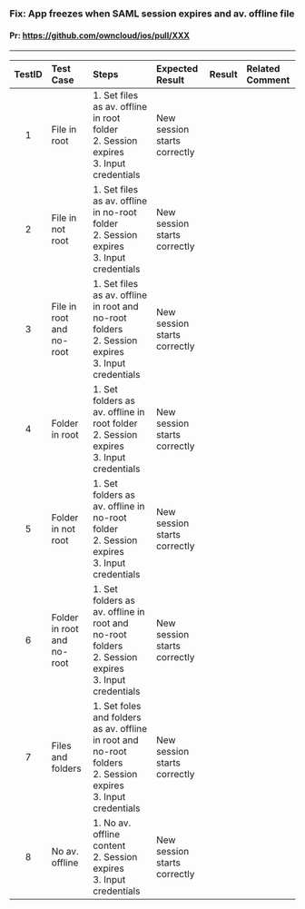 ###  Fix: App freezes when SAML session expires and av. offline file 

#### Pr: https://github.com/owncloud/ios/pull/XXX 


---

 
| TestID | Test Case | Steps | Expected Result | Result | Related Comment |
| :----: | :-------- | :---- | :-------------- | :----: | :------ |
| 1 | File in root | 1. Set files as av. offline in root folder<br>2. Session expires<br>3. Input credentials |  New session starts correctly  |  |  |
| 2 | File in not root | 1. Set files as av. offline in no-root folder<br>2. Session expires<br>3. Input credentials |  New session starts correctly  |  |  |
| 3 | File in root and no-root| 1. Set files as av. offline in root and no-root folders<br>2. Session expires<br>3. Input credentials |  New session starts correctly  |  |  |
| 4 | Folder in root | 1. Set folders as av. offline in root folder<br>2. Session expires<br>3. Input credentials |  New session starts correctly  |  |  |
| 5 | Folder in not root | 1. Set folders as av. offline in no-root folder<br>2. Session expires<br>3. Input credentials |  New session starts correctly  |  |  |
| 6 | Folder in root and no-root| 1. Set folders as av. offline in root and no-root folders<br>2. Session expires<br>3. Input credentials |  New session starts correctly  |  |  |
| 7 | Files and folders | 1. Set foles and folders as av. offline in root and no-root folders<br>2. Session expires<br>3. Input credentials |  New session starts correctly  |  |  |
| 8 | No av. offline | 1. No av. offline content<br>2. Session expires<br>3. Input credentials |  New session starts correctly  |  |  |

